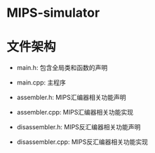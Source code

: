 # MIPS-simulator

# 文件架构

- main.h: 包含全局类和函数的声明

- main.cpp: 主程序

- assembler.h: MIPS汇编器相关功能声明

- assembler.cpp: MIPS汇编器相关功能实现

- disassembler.h: MIPS反汇编器相关功能声明

- disassembler.cpp: MIPS反汇编器相关功能实现